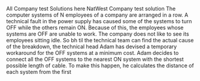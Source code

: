 All Company test Solutions here
NatWest Company test solution
The computer systems of N employees of a company are arranged in a row. A technical fault in the power supply
has caused some of the systems to turn OFF while the others remain ON. Because of this, the employees 
whose systems are OFF are unable to work. The company does not like to see its employees sitting idle.
So bh til the technical team can find the actual cause of the breakdown, the technical head Adam has devised
a temporary workaround for the OFF systems at a minimum cost. Adam decides to connect all the OFF systems to the nearest
ON system with the shortest possible length of cable.
To make this happen, he calculates the distance of each system from the first
